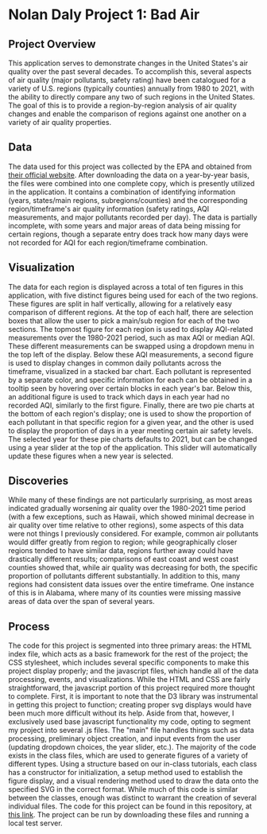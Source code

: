 # Nolan Daly Project 1: Bad Air

## Project Overview

This application serves to demonstrate changes in the United States's air quality over the past several decades. To accomplish this, several aspects of air quality (major pollutants, safety rating) have been catalogued for a variety of U.S. regions (typically counties) annually from 1980 to 2021, with the ability to directly compare any two of such regions in the United States. The goal of this is to provide a region-by-region analysis of air quality changes and enable the comparison of regions against one another on a variety of air quality properties.

## Data

The data used for this project was collected by the EPA and obtained from [their official website](https://aqs.epa.gov/aqsweb/airdata/download_files.html#Annual). After downloading the data on a year-by-year basis, the files were combined into one complete copy, which is presently utilized in the application. It contains a combination of identifying information (years, states/main regions, subregions/counties) and the corresponding region/timeframe's air quality information (safety ratings, AQI measurements, and major pollutants recorded per day). The data is partially incomplete, with some years and major areas of data being missing for certain regions, though a separate entry does track how many days were not recorded for AQI for each region/timeframe combination.

## Visualization

The data for each region is displayed across a total of ten figures in this application, with five distinct figures being used for each of the two regions. These figures are split in half vertically, allowing for a relatively easy comparison of different regions. At the top of each half, there are selection boxes that allow the user to pick a main/sub region for each of the two sections. The topmost figure for each region is used to display AQI-related measurements over the 1980-2021 period, such as max AQI or median AQI. These different measurements can be swapped using a dropdown menu in the top left of the display. Below these AQI measurements, a second figure is used to display changes in common daily pollutants across the timeframe, visualized in a stacked bar chart. Each pollutant is represented by a separate color, and specific information for each can be obtained in a tooltip seen by hovering over certain blocks in each year's bar. Below this, an additional figure is used to track which days in each year had no recorded AQI, similarly to the first figure. Finally, there are two pie charts at the bottom of each region's display; one is used to show the proportion of each pollutant in that specific region for a given year, and the other is used to display the proportion of days in a year meeting certain air safety levels. The selected year for these pie charts defaults to 2021, but can be changed using a year slider at the top of the application. This slider will automatically update these figures when a new year is selected.

## Discoveries

While many of these findings are not particularly surprising, as most areas indicated gradually worsening air quality over the 1980-2021 time period (with a few exceptions, such as Hawaii, which showed minimal decrease in air quality over time relative to other regions), some aspects of this data were not things I previously considered. For example, common air pollutants would differ greatly from region to region; while geographically closer regions tended to have similar data, regions further away could have drastically different results; comparisons of east coast and west coast counties showed that, while air quality was decreasing for both, the specific proportion of pollutants different substantially. In addition to this, many regions had consistent data issues over the entire timeframe. One instance of this is in Alabama, where many of its counties were missing massive areas of data over the span of several years.

## Process

The code for this project is segmented into three primary areas: the HTML index file, which acts as a basic framework for the rest of the project; the CSS stylesheet, which includes several specific components to make this project display properly; and the javascript files, which handle all of the data processing, events, and visualizations. While the HTML and CSS are fairly straightforward, the javascript portion of this project required more thought to complete. First, it is important to note that the D3 library was instrumental in getting this project to function; creating proper svg displays would have been much more difficult without its help. Aside from that, however, I exclusively used base javascript functionality my code, opting to segment my project into several .js files. The "main" file handles things such as data processing, preliminary object creation, and input events from the user (updating dropdown choices, the year slider, etc.). The majority of the code exists in the class files, which are used to generate figures of a variety of different types. Using a structure based on our in-class tutorials, each class has a constructor for initialization, a setup method used to establish the figure display, and a visual rendering method used to draw the data onto the specified SVG in the correct format. While much of this code is similar between the classes, enough was distinct to warrant the creation of several individual files. The code for this project can be found in this repository, at [this link](https://github.com/NolanDaly/VisualInterfacesData/blob/main/Project1/). The project can be run by downloading these files and running a local test server.
